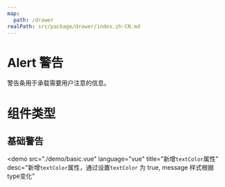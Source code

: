 ```yaml
---
map:
  path: /drawer
realPath: src/package/drawer/index.zh-CN.md
---
```


# Alert 警告

警告条用于承载需要用户注意的信息。

# 组件类型

## 基础警告

<demo src="./demo/basic.vue"
  language="vue"
  title="新增`textColor`属性"
  desc="新增`textColor`属性，通过设置`textColor` 为 true, message 样式根据type变化"
  >
</demo>
